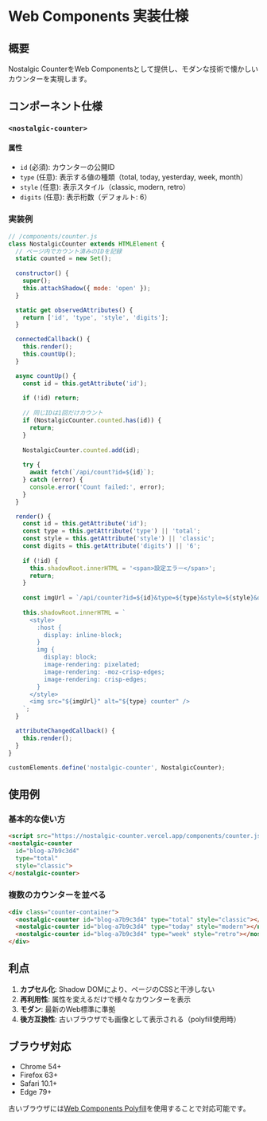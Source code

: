 # Web Components 実装仕様

## 概要

Nostalgic CounterをWeb Componentsとして提供し、モダンな技術で懐かしいカウンターを実現します。

## コンポーネント仕様

### `<nostalgic-counter>`

#### 属性
- `id` (必須): カウンターの公開ID
- `type` (任意): 表示する値の種類（total, today, yesterday, week, month）
- `style` (任意): 表示スタイル（classic, modern, retro）
- `digits` (任意): 表示桁数（デフォルト: 6）

### 実装例

```javascript
// /components/counter.js
class NostalgicCounter extends HTMLElement {
  // ページ内でカウント済みのIDを記録
  static counted = new Set();
  
  constructor() {
    super();
    this.attachShadow({ mode: 'open' });
  }

  static get observedAttributes() {
    return ['id', 'type', 'style', 'digits'];
  }

  connectedCallback() {
    this.render();
    this.countUp();
  }

  async countUp() {
    const id = this.getAttribute('id');
    
    if (!id) return;
    
    // 同じIDは1回だけカウント
    if (NostalgicCounter.counted.has(id)) {
      return;
    }
    
    NostalgicCounter.counted.add(id);
    
    try {
      await fetch(`/api/count?id=${id}`);
    } catch (error) {
      console.error('Count failed:', error);
    }
  }

  render() {
    const id = this.getAttribute('id');
    const type = this.getAttribute('type') || 'total';
    const style = this.getAttribute('style') || 'classic';
    const digits = this.getAttribute('digits') || '6';
    
    if (!id) {
      this.shadowRoot.innerHTML = '<span>設定エラー</span>';
      return;
    }
    
    const imgUrl = `/api/counter?id=${id}&type=${type}&style=${style}&digits=${digits}`;
    
    this.shadowRoot.innerHTML = `
      <style>
        :host {
          display: inline-block;
        }
        img {
          display: block;
          image-rendering: pixelated;
          image-rendering: -moz-crisp-edges;
          image-rendering: crisp-edges;
        }
      </style>
      <img src="${imgUrl}" alt="${type} counter" />
    `;
  }

  attributeChangedCallback() {
    this.render();
  }
}

customElements.define('nostalgic-counter', NostalgicCounter);
```

## 使用例

### 基本的な使い方
```html
<script src="https://nostalgic-counter.vercel.app/components/counter.js"></script>
<nostalgic-counter 
  id="blog-a7b9c3d4"
  type="total"
  style="classic">
</nostalgic-counter>
```

### 複数のカウンターを並べる
```html
<div class="counter-container">
  <nostalgic-counter id="blog-a7b9c3d4" type="total" style="classic"></nostalgic-counter>
  <nostalgic-counter id="blog-a7b9c3d4" type="today" style="modern"></nostalgic-counter>
  <nostalgic-counter id="blog-a7b9c3d4" type="week" style="retro"></nostalgic-counter>
</div>
```

## 利点

1. **カプセル化**: Shadow DOMにより、ページのCSSと干渉しない
2. **再利用性**: 属性を変えるだけで様々なカウンターを表示
3. **モダン**: 最新のWeb標準に準拠
4. **後方互換性**: 古いブラウザでも画像として表示される（polyfill使用時）

## ブラウザ対応

- Chrome 54+
- Firefox 63+
- Safari 10.1+
- Edge 79+

古いブラウザには[Web Components Polyfill](https://github.com/webcomponents/polyfills)を使用することで対応可能です。
